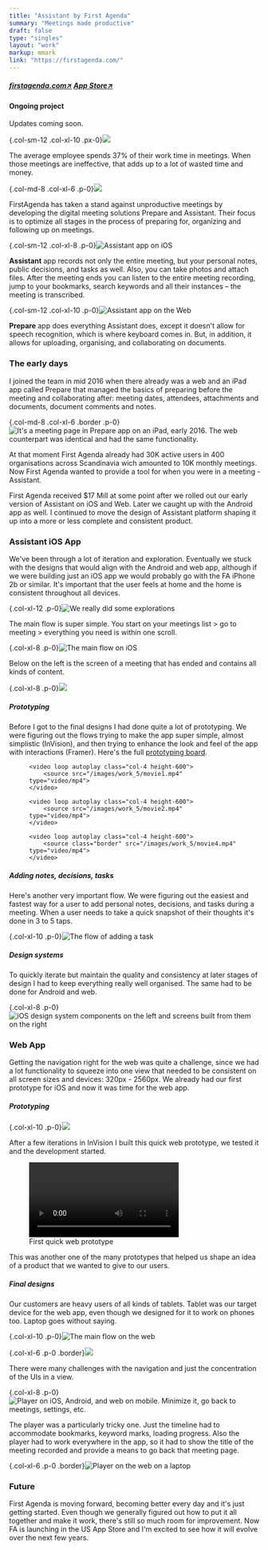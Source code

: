 ```yaml
---
title: "Assistant by First Agenda"
summary: "Meetings made productive"
draft: false
type: "singles"
layout: "work"
markup: mmark
link: "https://firstagenda.com/"
---
```

<h5 class="single-summary single-summary-link">
<a href="https://firstagenda.com" target="_blank">firstagenda.com<span>↗︎</span></a>
<a href="https://itunes.apple.com/dk/app/assistant-by-firstagenda/id1215633830?l=en&mt=8" target="_blank">App Store<span>↗︎</span></a>
</h5>

<div class="alert alert-warning" role="alert"> 
<h4 class="alert-heading">Ongoing project</h4>Updates coming soon.
</div>

{.col-sm-12 .col-xl-10 .px-0}![](/images/work_5/5.jpg)

The average employee spends 37% of their work time in meetings. When those meetings are ineffective, that adds up to a lot of wasted time and money.

{.col-md-8 .col-xl-6 .p-0}![](/images/work_5/4.jpg "")

FirstAgenda has taken a stand against unproductive meetings by developing the digital meeting solutions Prepare and Assistant. Their focus is to optimize all stages in the process of preparing for, organizing and following up on meetings. 

{.col-sm-12 .col-xl-8 .p-0}![](/images/work_5/2.jpg "Assistant app on iOS")

**Assistant** app records not only the entire meeting, but your personal notes, public decisions, and tasks as well. Also, you can take photos and attach files. After the meeting ends you can listen to the entire meeting recording, jump to your bookmarks, search keywords and all their instances – the meeting is transcribed. 

{.col-sm-12 .col-xl-10 .p-0}![](/images/work_5/6.jpg "Assistant app on the Web")

**Prepare** app does everything Assistant does, except it doesn't allow for speech recognition, which is where keyboard comes in. But, in addition, it allows for uploading, organising, and collaborating on documents.


### The early days

I joined the team in mid 2016 when there already was a web and an iPad app called Prepare that managed the basics of preparing before the meeting and collaborating after: meeting dates, attendees, attachments and documents, document comments and notes. 

{.col-md-8 .col-xl-6 .border .p-0}![](/images/work_5/3.png "It's a meeting page in Prepare app on an iPad, early 2016.  The web counterpart was identical and had the same functionality.")

At that moment First Agenda already had 30K active users in 400 organisations across Scandinavia wich amounted to 10K monthly meetings. Now First Agenda wanted to provide a tool for when you were in a meeting - Assistant. 

First Agenda received $17 Mill at some point after we rolled out our early version of Assistant on iOS and Web. Later we caught up with the Android app as well. I continued to move the design of Assistant platform shaping it up into a more or less complete and consistent product.

### Assistant iOS App

We've been through a lot of iteration and exploration. Eventually we stuck with the designs that would align with the Android and web app, although if we were building just an iOS app we would probably go with the FA iPhone 2b or similar. It's important that the user feels at home and the home is consistent throughout all devices. 

{.col-xl-12 .p-0}![](/images/work_5/9.jpg "We really did some explorations")

The main flow is super simple. You start on your meetings list > go to meeting > everything you need is within one scroll. 

{.col-xl-8 .p-0}![](/images/work_5/8.jpg "The main flow on iOS")

Below on the left is the screen of a meeting that has ended and contains all kinds of content.  

{.col-xl-8 .p-0}![](/images/work_5/7.jpg)

##### Prototyping
Before I got to the final designs I had done quite a lot of prototyping. We were figuring out the flows trying to make the app super simple, almost simplistic (InVision), and then trying to enhance the look and feel of the app with interactions (Framer). Here's the full [prototyping board](https://projects.invisionapp.com/d/main#/projects/boards/5255143).

<figure class="col-8 p-0 d-flex">

	<video loop autoplay class="col-4 height-600">
		<source src="/images/work_5/movie1.mp4" type="video/mp4">
	</video>
	
	<video loop autoplay class="col-4 height-600">
		<source src="/images/work_5/movie2.mp4" type="video/mp4">
	</video>
	
	<video loop autoplay class="col-4 height-600">
		<source class="border" src="/images/work_5/movie4.mp4" type="video/mp4">
	</video>

</figure>

##### Adding notes, decisions, tasks

Here's another very important flow. We were figuring out the easiest and fastest way for a user to add personal notes, decisions, and tasks during a meeting. When a user needs to take a quick snapshot of their thoughts it's done in 3 to 5 taps.

{.col-xl-10 .p-0}![](/images/work_5/11.jpg "The flow of adding a task")

##### Design systems

To quickly iterate but maintain the quality and consistency at later stages of design I had to keep everything really well organised. The same had to be done for Android and web.

{.col-xl-8 .p-0}![](/images/work_5/13.jpg  "iOS design system components on the left and screens built from them on the right")

### Web App

Getting the navigation right for the web was quite a challenge, since we had a lot functionality to squeeze into one view that needed to be consistent on all screen sizes and devices: 320px - 2560px. We already had our first prototype for iOS and now it was time for the web app.

##### Prototyping

{.col-xl-10 .p-0}![](/images/work_5/17.jpg)

After a few iterations in InVision I built this quick web prototype, we tested it and the development started.

<figure class="col-sm-12 col-md-10 col-xl-6 p-0">
	<video loop autoplay class="d-block mx-auto col-12 border p-0">
	<source src="/images/work_5/movie0.mp4" type="video/mp4">
	</video>
	<figcaption>First quick web prototype</figcaption>
</figure>

This was another one of the many prototypes that helped us shape an idea of a product that we wanted to give to our users.

##### Final designs
Our customers are heavy users of all kinds of tablets. Tablet was our target device for the web app, even though we designed for it to work on phones too. Laptop goes without saying.

{.col-xl-10 .p-0}![](/images/work_5/15.jpg "The main flow on the web")

{.col-xl-6 .p-0 .border}![](/images/work_5/18.jpg)

There were many challenges with the navigation and just the concentration of the UIs in a view. 

{.col-xl-8 .p-0}![](/images/work_5/16.jpg "Player on iOS, Android, and web on mobile. Minimize it, go back to meetings, settings, etc.")

The player was a particularly tricky one. Just the timeline had to accommodate bookmarks, keyword marks, loading progress. Also the player had to work everywhere in the app, so it had to show the title of the meeting recorded and provide a means to go back that meeting page.

{.col-xl-6 .p-0 .border}![](/images/work_5/19.jpg "Player on the web on a laptop")

### Future
First Agenda is moving forward, becoming better every day and it's just getting started. Even though we generally figured out how to put it all together and make it work, there's still so much room for improvement. Now FA is launching in the US App Store and I'm excited to see how it will evolve over the next few years.

 
